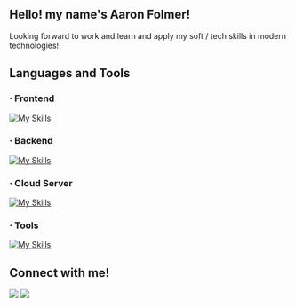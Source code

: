 ## Hello! my name's Aaron Folmer!
Looking forward to work and learn and apply my soft / tech skills in modern technologies!.

## Languages and Tools

### · Frontend

[![My Skills](https://skillicons.dev/icons?i=js,react,next,tailwindcss,html,css,axios)](https://skillicons.dev)

### · Backend

[![My Skills](https://skillicons.dev/icons?i=nodejs,express)](https://skillicons.dev)

### · Cloud Server

[![My Skills](https://skillicons.dev/icons?i=gcp,firebase)](https://skillicons.dev)

### · Tools

[![My Skills](https://skillicons.dev/icons?i=vscode,figma,git,github,linux)](https://skillicons.dev)

## Connect with me!

<div> 
  <a href = "mailto:aaroncruzfolmer@gmail.com"><img src="https://img.shields.io/badge/-Gmail-%23333?style=for-the-badge&logo=gmail&logoColor=white" target="_blank"></a>
  <a href="https://www.linkedin.com/in/aaron-folmer-a03bb419b/" target="_blank"><img src="https://img.shields.io/badge/-LinkedIn-%230077B5?style=for-the-badge&logo=linkedin&logoColor=white" target="_blank"></a>
</div>
